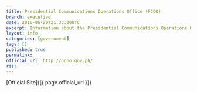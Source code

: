 ```yaml
---
title: Presidential Communications Operations Office (PCOO)
branch: executive
date: 2016-06-20T21:33:20UTC
excerpt: Information about the Presidential Communications Operations Office
layout: info
categories: [government]
tags: []
published: true
permalink: 
official_url: http://pcoo.gov.ph/
rss:
---
```


[Official Site]({{ page.official_url }})

